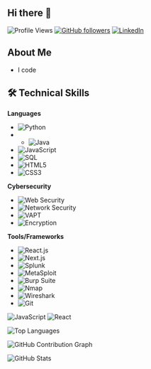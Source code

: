 ## Hi there 👋

<!--
**AresIntrepid/AresIntrepid** is a ✨ _special_ ✨ repository because its `README.md` (this file) appears on your GitHub profile.

Here are some ideas to get you started:


- 🔭 I’m currently working on ...
- 🌱 I’m currently learning ...
- 👯 I’m looking to collaborate on ...
- 🤔 I’m looking for help with ...
- 💬 Ask me about ...
- 📫 How to reach me: ...
- 😄 Pronouns: ...
- ⚡ Fun fact: ...
-->
![Profile Views](https://komarev.com/ghpvc/?username=AresIntrepid&style=flat-square&color=green)
[![GitHub followers](https://img.shields.io/github/followers/AresIntrepid?label=Follow&style=social)](https://github.com/AresIntrepid/?tab=follow)
[![LinkedIn](https://img.shields.io/badge/LinkedIn-profile-blue)](https://www.linkedin.com/in/arnav-kumar-1b63382b3/)

## About Me
- I code

## 🛠️ Technical Skills

**Languages**
- ![Python](https://img.shields.io/badge/-Python-000?style=flat&logo=python)
- - ![Java](https://img.shields.io/badge/-Java-007396?style=flat-square&logo=java&logoColor=white)
- ![JavaScript](https://img.shields.io/badge/-JavaScript-000?style=flat&logo=javascript)
- ![SQL](https://img.shields.io/badge/-SQL-000?style=flat&logo=mysql)
- ![HTML5](https://img.shields.io/badge/-HTML5-000?style=flat&logo=html5)
- ![CSS3](https://img.shields.io/badge/-CSS3-000?style=flat&logo=css3)

**Cybersecurity**
- ![Web Security](https://img.shields.io/badge/-Web%20Security-000?style=flat&logo=security)
- ![Network Security](https://img.shields.io/badge/-Network%20Security-000?style=flat&logo=cisco)
- ![VAPT](https://img.shields.io/badge/-VAPT-000?style=flat&logo=hack-the-box)
- ![Encryption](https://img.shields.io/badge/-Encryption-000?style=flat&logo=lock)

**Tools/Frameworks**
- ![React.js](https://img.shields.io/badge/-React.js-61DAFB?style=flat-square&logo=react&logoColor=black)
- ![Next.js](https://img.shields.io/badge/-Next.js-000000?style=flat-square&logo=next.js&logoColor=white)
- ![Splunk](https://img.shields.io/badge/-Splunk-000000?style=flat-square&logo=splunk&logoColor=white)
- ![MetaSploit](https://img.shields.io/badge/-MetaSploit-000?style=flat&logo=metasploit)
- ![Burp Suite](https://img.shields.io/badge/-Burp%20Suite-000?style=flat&logo=burp-suite)
- ![Nmap](https://img.shields.io/badge/-Nmap-000?style=flat&logo=nmap)
- ![Wireshark](https://img.shields.io/badge/-Wireshark-000?style=flat&logo=wireshark)
- ![Git](https://img.shields.io/badge/-Git-000?style=flat&logo=git)


![JavaScript](https://img.shields.io/badge/JavaScript-ES6-yellow)
![React](https://img.shields.io/badge/React-v17-blue)

![Top Languages](https://github-readme-stats.vercel.app/api/top-langs/?username=AresIntrepid&layout=compact&theme=radical)

![GitHub Contribution Graph](https://github-readme-activity-graph.vercel.app/graph?username=AresIntrepid&theme=dracula)

![GitHub Stats](https://github-readme-stats.vercel.app/api?username=AresIntrepid&show_icons=true&theme=radical)
